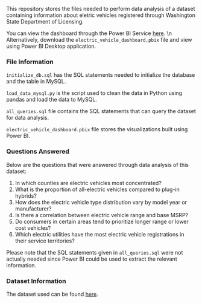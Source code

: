 This repository stores the files needed to perform data analysis of a dataset containing information about eletric vehicles registered through Washington State Department of Licensing.

You can view the dashboard through the Power BI Service [here](https://app.powerbi.com/groups/me/reports/81c30448-737c-4960-b3ee-fbd022ee18df/b4101e3eca09526e34d6?experience=power-bi). \n Alternatively, download the `electric_vehicle_dashboard.pbix` file and view using Power BI Desktop application.

### File Information

`initialize_db.sql` has the SQL statements needed to initialize the database and the table in MySQL.

`load_data_mysql.py` is the script used to clean the data in Python using pandas and load the data to MySQL.

`all_queries.sql` file contains the SQL statements that can query the dataset for data analysis.

`electric_vehicle_dashboard.pbix` file stores the visualizations built using Power BI.

### Questions Answered

Below are the questions that were answered through data analysis of this dataset:
1. In which counties are electric vehicles most concentrated?
2. What is the proportion of all-electric vehicles compared to plug-in hybrids?
3. How does the electric vehicle type distribution vary by model year or manufacturer?
4. Is there a correlation between electric vehicle range and base MSRP?
5. Do consumers in certain areas tend to prioritize longer range or lower cost vehicles?
6. Which electric utilities have the most electric vehicle registrations in their service territories?

Please note that the SQL statements given in `all_queries.sql` were not actually needed since Power BI could be used to extract the relevant information.

### Dataset Information

The dataset used can be found [here](https://catalog.data.gov/dataset/electric-vehicle-population-data).

